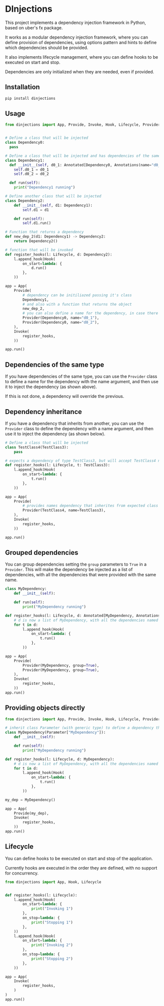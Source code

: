 # DInjections

This project implements a dependency injection framework in Python, based on uber's fx package.

It works as a modular dependency injection framework, where you can define provision of dependencies, using options pattern and hints to define which dependencies should be provided.

It also implements lifecycle management, where you can define hooks to be executed on start and stop.

Dependencies are only initialized when they are needed, even if provided.


## Installation

```bash
pip install dinjections
```

## Usage

```python
from dinjections import App, Provide, Invoke, Hook, Lifecycle, Provider, Annotated, Annotations


# Define a class that will be injected
class Dependency0:
  pass

# Define a class that will be injected and has dependencies of the same type
class Dependency1:
  def __init__(self, d0_1: Annotated[Dependency0, Annotations(name="d0_1")], d0_2: Annotated[Dependency0, Annotations(name="d0_2")]):
    self.d0_1 = d0_1
    self.d0_2 = d0_2

  def run(self):
    print("Dependency1 running")

# Define another class that will be injected
class Dependency2:
    def __init__(self, d1: Dependency1):
        self.d1 = d1

    def run(self):
        self.d1.run()

# Function that returns a dependency
def new_dep_2(d1: Dependency1) -> Dependency2:
    return Dependency2()

# function that will be invoked
def register_hooks(l: Lifecycle, d: Dependency2):
    l.append_hook(Hook(
        on_start=lambda: {
            d.run()
        },
    ))

app = App(
    Provide(
        # dependency can be initiliazed passing it's class
        Dependency1,
        # and also with a function that returns the object
        new_dep_2,
        # you can also define a name for the dependency, in case there is more than one dependency of the same type
        Provider(Dependency0, name="d0_1"),
        Provider(Dependency0, name="d0_2"),
    ),
    Invoke(
        register_hooks,
    ))

app.run()
```


## Dependencies of the same type

If you have dependencies of the same type, you can use the `Provider` class to define a name for the dependency with the name argument, and then use it to inject the dependency (as shown above).

If this is not done, a dependency will override the previous.

## Dependency inheritance

If you have a dependency that inherits from another, you can use the `Provider` class to define the dependency with a name argument, and then use it to inject the dependency (as shown below).

```python
# Define a class that will be injected
class TestClass4(TestClass3):
    pass

# expects a dependency of type TestClass3, but will accept TestClass4 named "t1"
def register_hooks(l: Lifecycle, t: TestClass3):
    l.append_hook(Hook(
        on_start=lambda: {
            t.run()
        },
    ))

app = App(
    Provide(
        # provides names dependency that inherites from expected class TestClass3
        Provider(TestClass4, name=TestClass3),
    ),
    Invoke(
        register_hooks,
    ))

app.run()
```


## Grouped dependencies

You can group dependencies setting the `group` parameters to `True` in a `Provider`. This will make the dependency be injected as a list of dependencies, with all the dependencies that were provided with the same name.

```python
class MyDependency:
    def __init__(self):

    def run(self):
        print("MyDependency running")

def register_hooks(l: Lifecycle, d: Annotated[MyDependency, Annotations(group=True)]):
    # d is now a list of MyDependency, with all the dependencies named "md" that were provided
    for t in d:
        l.append_hook(Hook(
            on_start=lambda: {
                t.run()
            },
        ))

app = App(
    Provide(
        Provider(MyDependency, group=True),
        Provider(MyDependency, group=True),
    ),
    Invoke(
        register_hooks,
    ))
app.run()
```

## Providing objects directly
```python 
from dinjections import App, Provide, Invoke, Hook, Lifecycle, Provider, Annotated, Annotations, Parameter

# inherit class Parameter (with generic type) to define a dependency that will be provided as object
class MyDependency(Parameter["MyDependency"]):
    def __init__(self):

    def run(self):
        print("MyDependency running")

def register_hooks(l: Lifecycle, d: MyDependency):
    # d is now a list of MyDependency, with all the dependencies named "md" that were provided
    for t in d:
        l.append_hook(Hook(
            on_start=lambda: {
                t.run()
            },
        ))

my_dep = MyDependency()

app = App(
    Provide(my_dep),
    Invoke(
        register_hooks,
    ))
app.run()
```


## Lifecycle

You can define hooks to be executed on start and stop of the application.

Currently hooks are executed in the order they are defined, with no support for concurrency.

```python 
from dinjections import App, Hook, Lifecycle


def register_hooks(l: Lifecycle):
    l.append_hook(Hook(
        on_start=lambda: {
            print("Invoking 1")
        },
        on_stop=lambda: {
            print("Stopping 1")
        },
    ))
    l.append_hook(Hook(
        on_start=lambda: {
            print("Invoking 2")
        },
        on_stop=lambda: {
            print("Stopping 2")
        },
    ))

app = App(
    Invoke(
        register_hooks,
    )
)
app.run()
```
